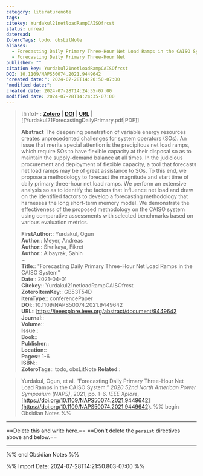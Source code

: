 ```yaml
---
category: literaturenote
tags: 
citekey: Yurdakul21netloadRampCAISOfrcst
status: unread
dateread: 
ZoteroTags: todo, obsLitNote
aliases:
  - Forecasting Daily Primary Three-Hour Net Load Ramps in the CAISO System
  - Forecasting Daily Primary Three-Hour Net
publisher: ""
citation key: Yurdakul21netloadRampCAISOfrcst
DOI: 10.1109/NAPS50074.2021.9449642
"created date:": 2024-07-28T14:20:50-07:00
"modified date:": 
created date: 2024-07-28T14:24:35-07:00
modified date: 2024-07-28T14:24:35-07:00
---
```


> [!info]- : [**Zotero**](zotero://select/library/items/GB53T54D)  | [**DOI**](https://doi.org/10.1109/NAPS50074.2021.9449642)  | [**URL**](https://ieeexplore.ieee.org/abstract/document/9449642) | [[Yurdakul21ForecastingDailyPrimary.pdf|PDF]]
>
> 
> **Abstract**
> The deepening penetration of variable energy resources creates unprecedented challenges for system operators (SOs). An issue that merits special attention is the precipitous net load ramps, which require SOs to have flexible capacity at their disposal so as to maintain the supply-demand balance at all times. In the judicious procurement and deployment of flexible capacity, a tool that forecasts net load ramps may be of great assistance to SOs. To this end, we propose a methodology to forecast the magnitude and start time of daily primary three-hour net load ramps. We perform an extensive analysis so as to identify the factors that influence net load and draw on the identified factors to develop a forecasting methodology that harnesses the long short-term memory model. We demonstrate the effectiveness of the proposed methodology on the CAISO system using comparative assessments with selected benchmarks based on various evaluation metrics.
> 
> 
> **FirstAuthor**:: Yurdakul, Ogun  
> **Author**:: Meyer, Andreas  
> **Author**:: Sivrikaya, Fikret  
> **Author**:: Albayrak, Sahin  
~    
> **Title**:: "Forecasting Daily Primary Three-Hour Net Load Ramps in the CAISO System"  
> **Date**:: 2021-04-01  
> **Citekey**:: Yurdakul21netloadRampCAISOfrcst  
> **ZoteroItemKey**:: GB53T54D  
> **itemType**:: conferencePaper  
> **DOI**:: 10.1109/NAPS50074.2021.9449642  
> **URL**:: https://ieeexplore.ieee.org/abstract/document/9449642  
> **Journal**::   
> **Volume**::   
> **Issue**::   
> **Book**::   
> **Publisher**::   
> **Location**::    
> **Pages**:: 1-6  
> **ISBN**::   
> **ZoteroTags**:: todo, obsLitNote
> **Related**:: 

> Yurdakul, Ogun, et al. “Forecasting Daily Primary Three-Hour Net Load Ramps in the CAISO System.” _2020 52nd North American Power Symposium (NAPS)_, 2021, pp. 1–6. _IEEE Xplore_, [https://doi.org/10.1109/NAPS50074.2021.9449642](https://doi.org/10.1109/NAPS50074.2021.9449642).
%% begin Obsidian Notes %%
___
==Delete this and write here.==
==Don't delete the `persist` directives above and below.==
___
%% end Obsidian Notes %%



%% Import Date: 2024-07-28T14:21:50.803-07:00 %%
